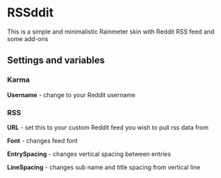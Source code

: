# RSSddit
This is a simple and minimalistic Rainmeter skin with Reddit RSS feed and some add-ons
## Settings and variables
### Karma
**Username** - change to your Reddit username
### RSS
**URL** - set this to your custom Reddit feed you wish to pull rss data from

**Font** - changes feed font

**EntrySpacing** - changes vertical spacing between entries

**LineSpacing** - changes sub name and title spacing from vertical line
